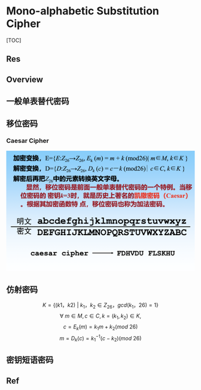 # Mono-alphabetic Substitution Cipher

[TOC]



## Res


## Overview


## 一般单表替代密码


## 移位密码
### Caesar Cipher
![](../../../../../../Assets/Pics/Screenshot%202023-03-22%20at%207.41.23%20PM.png)



## 仿射密码
$$K=\{(k1，k2)\ |\ k_1，k_2 \in Z_{26}，gcd(k_1，26)=1\}$$
$$\forall \ m \in M, c \in C, k = (k_1, k_2) \in K,$$ $$c = E_k(m) = k_1m + k_2 (mod \ 26)$$
$$m = D_k(c) = k_1^{-1}(c-k_2)(mod \ 26)$$



## 密钥短语密码





## Ref

